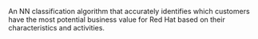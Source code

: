 An NN classification algorithm that accurately identifies which customers have the most potential business value for Red Hat based on their characteristics and activities. 
